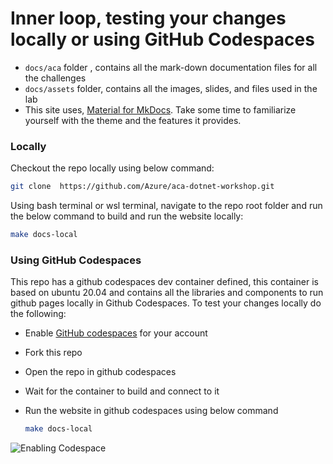 # Inner loop, testing your changes locally or using GitHub Codespaces

- `docs/aca` folder , contains all the mark-down documentation files for all the challenges
- `docs/assets` folder, contains all the images, slides, and files used in the lab
- This site uses, [Material for MkDocs](https://squidfunk.github.io/mkdocs-material/getting-started/). 
Take some time to familiarize yourself with the theme and the features it provides.

### Locally

Checkout the repo locally using below command:

```bash 
git clone  https://github.com/Azure/aca-dotnet-workshop.git
```

Using bash terminal or wsl terminal, navigate to the repo root folder and run the below command to build and run the website locally:

```bash 
make docs-local
```

### Using GitHub Codespaces

This repo has a github codespaces dev container defined, this container is based on ubuntu 20.04 and contains all the libraries and components to run github pages locally in Github Codespaces. To test your changes locally do the following:

- Enable [GitHub codespaces](https://github.com/features/codespaces) for your account
- Fork this repo
- Open the repo in github codespaces
- Wait for the container to build and connect to it
- Run the website in github codespaces using below command
    
  ```bash
  make docs-local
  ```
![Enabling Codespace](../../assets/gifs/codespace.gif)